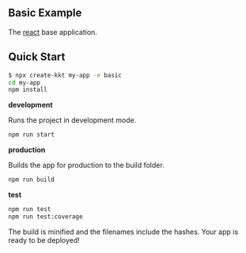 Basic Example
---

The [react](https://github.com/facebook/react) base application.

## Quick Start

```bash
$ npx create-kkt my-app -e basic
cd my-app
npm install
```

**development**

Runs the project in development mode.  

```bash
npm run start
```

**production**

Builds the app for production to the build folder.

```bash
npm run build
```

**test**

```bash
npm run test
npm run test:coverage
```

The build is minified and the filenames include the hashes.
Your app is ready to be deployed!
